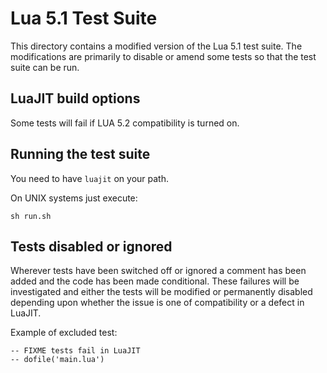 # Lua 5.1 Test Suite

This directory contains a modified version of the Lua 5.1 test suite. The modifications are primarily to disable or amend some tests 
so that the test suite can be run. 

## LuaJIT build options

Some tests will fail if LUA 5.2 compatibility is turned on.

## Running the test suite

You need to have `luajit` on your path.

On UNIX systems just execute:
```
sh run.sh
```

## Tests disabled or ignored
Wherever tests have been switched off or ignored a comment has been added and the code has been made conditional. These failures will
be investigated and either the tests will be modified or permanently disabled depending upon whether the issue is one of compatibility 
or a defect in LuaJIT. 

Example of excluded test:
```
-- FIXME tests fail in LuaJIT
-- dofile('main.lua')
```
